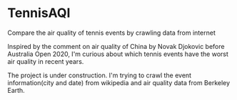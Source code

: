 # TennisAQI
Compare the air quality of tennis events by crawling data from internet

Inspired by the comment on air quality of China by Novak Djokovic before Australia Open 2020, I'm curious about which tennis events have the worst air quality in recent years.

The project is under construction. I'm trying to crawl the event information(city and date) from wikipedia and air quality data from Berkeley Earth.
